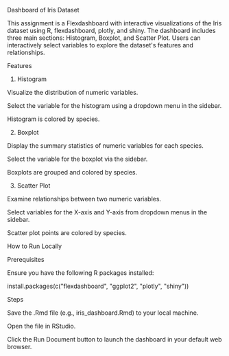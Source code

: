 Dashboard of Iris Dataset

This assignment is a Flexdashboard with interactive visualizations of the Iris dataset using R, flexdashboard, plotly, and shiny. The dashboard includes three main sections: Histogram, Boxplot, and Scatter Plot. Users can interactively select variables to explore the dataset's features and relationships.

Features

1. Histogram

Visualize the distribution of numeric variables.

Select the variable for the histogram using a dropdown menu in the sidebar.

Histogram is colored by species.

2. Boxplot

Display the summary statistics of numeric variables for each species.

Select the variable for the boxplot via the sidebar.

Boxplots are grouped and colored by species.

3. Scatter Plot

Examine relationships between two numeric variables.

Select variables for the X-axis and Y-axis from dropdown menus in the sidebar.

Scatter plot points are colored by species.

How to Run Locally

Prerequisites

Ensure you have the following R packages installed:

install.packages(c("flexdashboard", "ggplot2", "plotly", "shiny"))

Steps

Save the .Rmd file (e.g., iris_dashboard.Rmd) to your local machine.

Open the file in RStudio.

Click the Run Document button to launch the dashboard in your default web browser.

